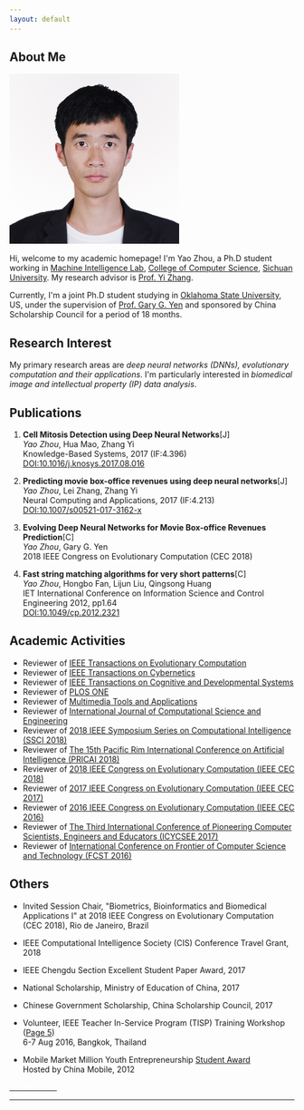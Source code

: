 ```yaml
---
layout: default
---
```


## About Me

<img class="profile-picture" src="photo_personal.jpg">

Hi, welcome to my academic homepage! I'm Yao Zhou, a Ph.D student working in [Machine Intelligence Lab](http://www.machineilab.org), [College of Computer Science](http://cs.scu.edu.cn), [Sichuan University](http://www.scu.edu.cn). My research advisor is [Prof. Yi Zhang](http://www.machineilab.org/users/zhangyi/).

Currently, I'm a joint Ph.D student studying in [Oklahoma State University](https://go.okstate.edu/), US, under the supervision of [Prof. Gary G. Yen](http://isc.okstate.edu/) and sponsored by China Scholarship Council for a period of 18 months.

## Research Interest

My primary research areas are *deep neural networks (DNNs), evolutionary computation and their applications*. I'm particularly interested in *biomedical image and intellectual property (IP) data analysis*.


## Publications

1. **Cell Mitosis Detection using Deep Neural Networks**[J]  
*Yao Zhou*, Hua Mao, Zhang Yi  
Knowledge-Based Systems, 2017 (IF:4.396)  
[DOI:10.1016/j.knosys.2017.08.016](https://doi.org/10.1016/j.knosys.2017.08.016)

2. **Predicting movie box-office revenues using deep neural networks**[J]  
*Yao Zhou*, Lei Zhang, Zhang Yi  
Neural Computing and Applications, 2017 (IF:4.213)  
[DOI:10.1007/s00521-017-3162-x](https://doi.org/10.1007/s00521-017-3162-x)

3. **Evolving Deep Neural Networks for Movie Box-office Revenues Prediction**[C]  
*Yao Zhou*, Gary G. Yen  
2018 IEEE Congress on Evolutionary Computation (CEC 2018)

4. **Fast string matching algorithms for very short patterns**[C]  
*Yao Zhou*, Hongbo Fan, Lijun Liu, Qingsong Huang   
IET International Conference on Information Science and Control Engineering 2012, pp1.64  
[DOI:10.1049/cp.2012.2321](http://dx.doi.org/10.1049/cp.2012.2321)

## Academic Activities
* Reviewer of [IEEE Transactions on Evolutionary Computation](https://ieeexplore.ieee.org/xpl/RecentIssue.jsp?punumber=4235)
* Reviewer of [IEEE Transactions on Cybernetics](http://ieeexplore.ieee.org/xpl/RecentIssue.jsp?punumber=6221036)
* Reviewer of [IEEE Transactions on Cognitive and Developmental Systems](https://ieeexplore.ieee.org/xpl/RecentIssue.jsp?punumber=7274989)
* Reviewer of [PLOS ONE](http://journals.plos.org/plosone/)
* Reviewer of [Multimedia Tools and Applications](https://link.springer.com/journal/11042)
* Reviewer of [International Journal of Computational Science and Engineering](http://www.inderscience.com/jhome.php?jcode=ijcse)
* Reviewer of [2018 IEEE Symposium Series on Computational Intelligence (SSCI 2018)](http://ieee-ssci2018.org)
* Reviewer of [The 15th Pacific Rim International Conference on Artificial Intelligence (PRICAI 2018)](http://cse.seu.edu.cn/pricai18/)
* Reviewer of [2018 IEEE Congress on Evolutionary Computation (IEEE CEC 2018)](http://www.ecomp.poli.br/~wcci2018/)
* Reviewer of [2017 IEEE Congress on Evolutionary Computation (IEEE CEC 2017)](http://www.cec2017.org/)
* Reviewer of [2016 IEEE Congress on Evolutionary Computation (IEEE CEC 2016)](http://www.wcci2016.org/)
* Reviewer of [The Third International Conference of Pioneering Computer Scientists, Engineers and Educators (ICYCSEE 2017)](http://www.icpcsee.org/)
* Reviewer of [International Conference on Frontier of Computer Science and Technology (FCST 2016)](http://www.wikicfp.com/cfp/servlet/event.showcfp?eventid=56691&copyownerid=81990)

## Others
* Invited Session Chair, "Biometrics, Bioinformatics and Biomedical Applications I" at 2018 IEEE Congress on Evolutionary Computation (CEC 2018), Rio de Janeiro, Brazil

* IEEE Computational Intelligence Society (CIS) Conference Travel Grant, 2018

* IEEE Chengdu Section Excellent Student Paper Award, 2017

* National Scholarship, Ministry of Education of China, 2017

* Chinese Government Scholarship, China Scholarship Council, 2017

* Volunteer, IEEE Teacher In-Service Program (TISP) Training Workshop ([Page 5](http://www.ieeer10.org/wp-content/uploads/2017/01/R10_eNewsletter-December2016.pdf))  
6-7 Aug 2016, Bangkok, Thailand  


* Mobile Market Million Youth Entrepreneurship [Student Award](http://dev.10086.cn/ps2012)  
Hosted by China Mobile, 2012

<a href="http://52.38.47.218"><span style="color:#FFFFFF">52.38.47.218</span><a>

---
